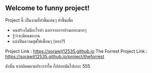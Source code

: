 ## Welcome to funny project!
Project นี้ เป็นงานที่ทำขึ้นเล่นๆ ทำขึ้นเพื่อ
  - คนสร้างไม่มีอะไรทำ นอกจากการบ้านเยอะมากๆ
  - รู้ว่าจะมีคนของาน
  - แบ่งปันความสุขให้เพื่อนๆ (หรอ?)
  
Project Link : https://sorawit12535.github.io
The Forrest Project Link : https://sorawit12535.github.io/project/theforrest
  
ดังนั้น หากผิดพลาดประการใด ก็ปล่อยมันไปเถอะ 555
